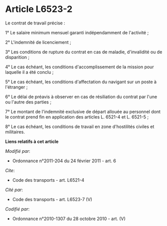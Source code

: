 # Article L6523-2

Le contrat de travail précise : 

1° Le salaire minimum mensuel garanti indépendamment de l'activité ; 

2° L'indemnité de licenciement ; 

3° Les conditions de rupture du contrat en cas de maladie, d'invalidité ou de disparition ; 

4° Le cas échéant, les conditions d'accomplissement de la mission pour laquelle il a été conclu ; 

5° Le cas échéant, les conditions d'affectation du navigant sur un poste à l'étranger ; 

6° Le délai de préavis à observer en cas de résiliation du contrat par l'une ou l'autre des parties ; 

7° Le montant de l'indemnité exclusive de départ allouée au personnel dont le contrat prend fin en application des articles
L. 6521-4 et L. 6521-5 ;

8° Le cas échéant, les conditions de travail en zone d'hostilités civiles et militaires.

**Liens relatifs à cet article**

_Modifié par_:

  - Ordonnance n°2011-204 du 24 février 2011 - art. 6

_Cite_:

  - Code des transports - art. L6521-4

_Cité par_:

  - Code des transports - art. L6523-7 (V)

_Codifié par_:

  - Ordonnance n°2010-1307 du 28 octobre 2010 - art. (V)
